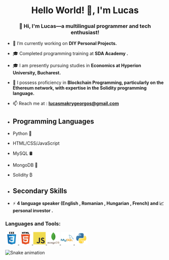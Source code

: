 <h1 align="center">Hello World! 👋, I'm Lucas</h1>
<h3 align="center">👋 Hi, I'm Lucas—a multilingual programmer and tech enthusiast!</h3>



- 🔭 I’m currently working on **DIY Personal Projects.**

- 🎓 Completed programming training at **SDA Academy .**

- 🎓 I am presently pursuing studies in **Economics at Hyperion University, Bucharest.**

- 🚀 I possess proficiency in **Blockchain Programming, particularly on the Ethereum network, with expertise in the Solidity programming language.**

- 📫 Reach me at : **lucasmakrygeorgos@gmail.com**

- ## Programming Languages

- Python 🐍
- HTML/CSS/JavaScript
- MySQL 🛢️
- MongoDB 🍃
- Solidity ₿

- ## Secondary Skills 

- ⚡  **4 language speaker (English , Romanian , Hungarian , French) and 📈 personal investor .**

<h3 align="left"</h3>
<p align="left">
</p>

<h3 align="left">Languages and Tools:</h3>
<p align="left"> <a href="https://www.w3schools.com/css/" target="_blank" rel="noreferrer"> <img src="https://raw.githubusercontent.com/devicons/devicon/master/icons/css3/css3-original-wordmark.svg" alt="css3" width="40" height="40"/> </a> <a href="https://www.w3.org/html/" target="_blank" rel="noreferrer"> <img src="https://raw.githubusercontent.com/devicons/devicon/master/icons/html5/html5-original-wordmark.svg" alt="html5" width="40" height="40"/> </a> <a href="https://developer.mozilla.org/en-US/docs/Web/JavaScript" target="_blank" rel="noreferrer"> <img src="https://raw.githubusercontent.com/devicons/devicon/master/icons/javascript/javascript-original.svg" alt="javascript" width="40" height="40"/> </a> <a href="https://www.mongodb.com/" target="_blank" rel="noreferrer"> <img src="https://raw.githubusercontent.com/devicons/devicon/master/icons/mongodb/mongodb-original-wordmark.svg" alt="mongodb" width="40" height="40"/> </a> <a href="https://www.mysql.com/" target="_blank" rel="noreferrer"> <img src="https://raw.githubusercontent.com/devicons/devicon/master/icons/mysql/mysql-original-wordmark.svg" alt="mysql" width="40" height="40"/> </a> <a href="https://www.python.org" target="_blank" rel="noreferrer"> <img src="https://raw.githubusercontent.com/devicons/devicon/master/icons/python/python-original.svg" alt="python" width="40" height="40"/> </a> </p>

<img src="https://raw.githubusercontent.com/MakrygeorgosLucas/MakrygeorgosLucas/output/snake.svg" alt="Snake animation" />

###

